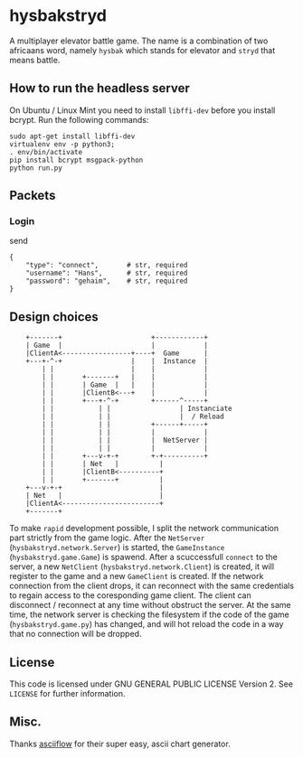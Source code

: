 # hysbakstryd

A multiplayer elevator battle game. The name is a combination of two africaans word, namely `hysbak` which stands for elevator and `stryd` that means battle.


## How to run the headless server

On Ubuntu / Linux Mint you need to install `libffi-dev` before you install bcrypt. Run the following commands:

```
sudo apt-get install libffi-dev
virtualenv env -p python3;
. env/bin/activate
pip install bcrypt msgpack-python
python run.py
```

## Packets

### Login

send 

```
{
    "type": "connect",       # str, required
    "username": "Hans",      # str, required
    "password": "gehaim",    # str, required
}
```

## Design choices

```
    +-------+                      +------------+
    | Game  |                      |            |
    |ClientA<-----------------+----+  Game      |
    +---+-^-+                 |    |  Instance  |
        | |                   |    |            |
        | |       +-------+   |    |            |
        | |       | Game  |   |    |            |
        | |       |ClientB<---+    |            |
        | |       +---+-^-+        +------^-----+
        | |           | |                 | Instanciate
        | |           | |                 |  / Reload
        | |           | |          +------+-----+
        | |           | |          |            |
        | |           | |          |  NetServer |
        | |           | |          |            |
        | |       +---v-+-+        +-+----------+
        | |       | Net   |          |
        | |       |ClientB<----------+
        | |       +-------+          |
    +---v-+-+                        |
    | Net   |                        |
    |ClientA<------------------------+
    +-------+
```

To make ``rapid`` development possible, I split the network communication part strictly from the game logic. After the `NetServer` (`hysbakstryd.network.Server`) is started, the `GameInstance` (`hysbakstryd.game.Game`) is spawend. After a scuccessfull `connect` to the server, a new `NetClient` (`hysbakstryd.network.Client`) is created, it will register to the game and a new `GameClient` is created. If the network connection from the client drops, it can reconnect with the same credentials to regain access to the coresponding game client. The client can disconnect / reconnect at any time without obstruct the server. At the same time, the network server is checking the filesystem if the code of the game (`hysbakstryd.game.py`) has changed, and will hot reload the code in a way that no connection will be dropped.

## License

This code is licensed under GNU GENERAL PUBLIC LICENSE Version 2. See `LICENSE` for further information.


## Misc.

Thanks [asciiflow][asciiflow] for their super easy, ascii chart generator.


[asciiflow]: http://asciiflow.com/